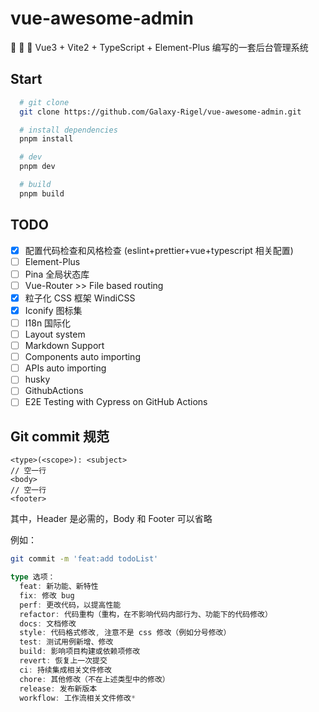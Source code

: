 # vue-awesome-admin

🚀 🚀 🚀 Vue3 + Vite2 + TypeScript + Element-Plus 编写的一套后台管理系统

## Start

```bash
  # git clone
  git clone https://github.com/Galaxy-Rigel/vue-awesome-admin.git

  # install dependencies
  pnpm install

  # dev
  pnpm dev

  # build
  pnpm build
```

## TODO

- [x] 配置代码检查和风格检查 (eslint+prettier+vue+typescript 相关配置)
- [ ] Element-Plus
- [ ] Pina 全局状态库
- [ ] Vue-Router >> File based routing
- [x] 粒子化 CSS 框架 WindiCSS
- [x] Iconify 图标集
- [ ] I18n 国际化
- [ ] Layout system
- [ ] Markdown Support
- [ ] Components auto importing
- [ ] APIs auto importing
- [ ] husky
- [ ] GithubActions
- [ ] E2E Testing with Cypress on GitHub Actions

## Git commit 规范

```
<type>(<scope>): <subject>
// 空一行
<body>
// 空一行
<footer>
```

其中，Header 是必需的，Body 和 Footer 可以省略

例如：

```bash
git commit -m 'feat:add todoList'
```

```typescript
type 选项：
  feat: 新功能、新特性
  fix: 修改 bug
  perf: 更改代码，以提高性能
  refactor: 代码重构（重构，在不影响代码内部行为、功能下的代码修改）
  docs: 文档修改
  style: 代码格式修改, 注意不是 css 修改（例如分号修改）
  test: 测试用例新增、修改
  build: 影响项目构建或依赖项修改
  revert: 恢复上一次提交
  ci: 持续集成相关文件修改
  chore: 其他修改（不在上述类型中的修改）
  release: 发布新版本
  workflow: 工作流相关文件修改*
```

